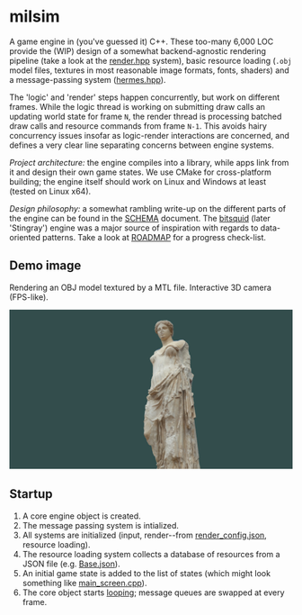 # milsim

A game engine in (you've guessed it) C++. These too-many 6,000 LOC provide the (WIP) design of a somewhat backend-agnostic rendering pipeline (take a look at the [render.hpp](engine/include/sys/render.hpp) system), basic resource loading (`.obj` model files, textures in most reasonable image formats, fonts, shaders) and a message-passing system ([hermes.hpp](engine/include/hermes.hpp)).

The 'logic' and 'render' steps happen concurrently, but work on different frames. While the logic thread is working on submitting draw calls an updating world state for frame `N`, the render thread is processing batched draw calls and resource commands from frame `N-1`. This avoids hairy concurrency issues insofar as logic-render interactions are concerned, and defines a very clear line separating concerns between engine systems.

*Project architecture:* the engine compiles into a library, while apps link from it and design their own game states. We use CMake for cross-platform building; the engine itself should work on Linux and Windows at least (tested on Linux x64).

*Design philosophy:* a somewhat rambling write-up on the different parts of the engine can be found in the [SCHEMA](SCHEMA.md) document. The [bitsquid](http://bitsquid.blogspot.com/) (later 'Stingray') engine was a major source of inspiration with regards to data-oriented patterns. Take a look at [ROADMAP](ROADMAP.md) for a progress check-list.

## Demo image

Rendering an OBJ model textured by a MTL file. Interactive 3D camera (FPS-like).

![Example of basic 3D rendering](test.jpg)

## Startup

1. A core engine object is created.
2. The message passing system is intialized.
3. All systems are initialized (input, render--from [render_config.json](run/render_config.json), resource loading).
4. The resource loading system collects a database of resources from a JSON file (e.g. [Base.json](run/Base.json)).
5. An initial game state is added to the list of states (which might look something like [main_screen.cpp](app/states/main_screen.cpp)).
6. The core object starts [looping](engine/src/core.cpp#L98); message queues are swapped at every frame.
